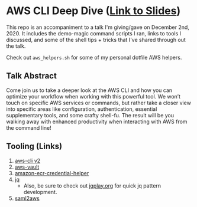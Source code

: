 # AWS CLI Deep Dive ([Link to Slides](https://slides.com/gowiem/awscli-deepdive))

This repo is an accompaniment to a talk I'm giving/gave on December 2nd, 2020. It includes the demo-magic command scripts I ran, links to tools I discussed, and some of the shell tips + tricks that I've shared through out the talk.

Check out `aws_helpers.sh` for some of my personal dotfile AWS helpers.

## Talk Abstract

Come join us to take a deeper look at the AWS CLI and how you can optimize your workflow when working with this powerful tool. We won’t touch on specific AWS services or commands, but rather take a closer view into specific areas like configuration, authentication, essential supplementary tools, and some crafty shell-fu. The result will be you walking away with enhanced productivity when interacting with AWS from the command line!

## Tooling (Links)

1. [aws-cli v2](https://docs.aws.amazon.com/cli/latest/userguide/install-cliv2.html)
1. [aws-vault](https://github.com/99designs/aws-vault)
1. [amazon-ecr-credential-helper](https://github.com/awslabs/amazon-ecr-credential-helper)
1. [jq](https://stedolan.github.io/jq/)
    - Also, be sure to check out [jqplay.org](https://jqplay.org/) for quick jq pattern development.
1. [saml2aws](https://github.com/Versent/saml2aws)
